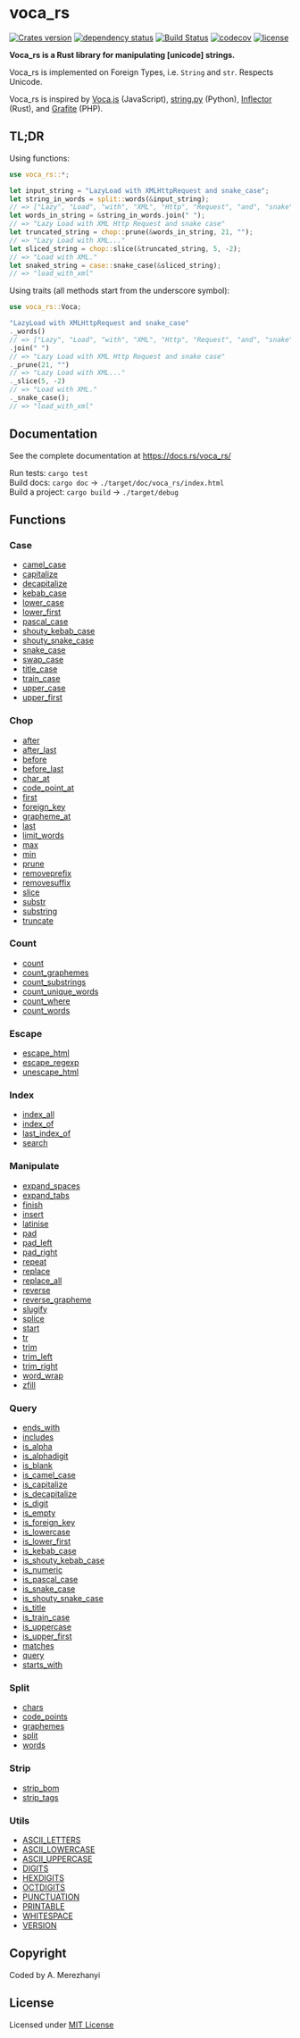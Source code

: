 # voca_rs

[![Crates version](https://img.shields.io/crates/v/voca_rs.svg)](https://crates.io/crates/voca_rs)
[![dependency status](https://deps.rs/crate/voca_rs/1.15.2/status.svg)](https://deps.rs/crate/voca_rs/1.15.2)
[![Build Status](https://app.travis-ci.com/a-merezhanyi/voca_rs.svg?branch=master)](https://app.travis-ci.com/a-merezhanyi/voca_rs)
[![codecov](https://codecov.io/gh/a-merezhanyi/voca_rs/branch/master/graph/badge.svg?token=uSEi0L8ivo)](https://codecov.io/gh/a-merezhanyi/voca_rs)
[![license](https://img.shields.io/badge/license-MIT-green.svg)](LICENSE)

**Voca_rs is a Rust library for manipulating [unicode] strings.**

Voca_rs is implemented on Foreign Types, i.e. `String` and `str`. Respects Unicode.

Voca_rs is inspired by [Voca.js](https://vocajs.com/) (JavaScript), [string.py](https://docs.python.org/3.4/library/string.html) (Python), [Inflector](https://github.com/whatisinternet/inflector) (Rust), and [Grafite](https://docs.grafite.ca/utilities/helpers/) (PHP).

## TL;DR

Using functions:

```rust
use voca_rs::*;

let input_string = "LazyLoad with XMLHttpRequest and snake_case";
let string_in_words = split::words(&input_string);
// => ["Lazy", "Load", "with", "XML", "Http", "Request", "and", "snake", "case"]
let words_in_string = &string_in_words.join(" ");
// => "Lazy Load with XML Http Request and snake case"
let truncated_string = chop::prune(&words_in_string, 21, "");
// => "Lazy Load with XML..."
let sliced_string = chop::slice(&truncated_string, 5, -2);
// => "Load with XML."
let snaked_string = case::snake_case(&sliced_string);
// => "load_with_xml"
```

Using traits (all methods start from the underscore symbol):

```rust
use voca_rs::Voca;

"LazyLoad with XMLHttpRequest and snake_case"
._words()
// => ["Lazy", "Load", "with", "XML", "Http", "Request", "and", "snake", "case"]
.join(" ")
// => "Lazy Load with XML Http Request and snake case"
._prune(21, "")
// => "Lazy Load with XML..."
._slice(5, -2)
// => "Load with XML."
._snake_case();
// => "load_with_xml"
```

## Documentation

See the complete documentation at <https://docs.rs/voca_rs/>

Run tests: `cargo test`<br>
Build docs: `cargo doc` -> `./target/doc/voca_rs/index.html` <br>
Build a project: `cargo build` -> `./target/debug`

## Functions

### Case

- [camel_case](https://docs.rs/voca_rs/*/voca_rs/case/fn.camel_case.html)
- [capitalize](https://docs.rs/voca_rs/*/voca_rs/case/fn.capitalize.html)
- [decapitalize](https://docs.rs/voca_rs/*/voca_rs/case/fn.decapitalize.html)
- [kebab_case](https://docs.rs/voca_rs/*/voca_rs/case/fn.kebab_case.html)
- [lower_case](https://docs.rs/voca_rs/*/voca_rs/case/fn.lower_case.html)
- [lower_first](https://docs.rs/voca_rs/*/voca_rs/case/fn.lower_first.html)
- [pascal_case](https://docs.rs/voca_rs/*/voca_rs/case/fn.pascal_case.html)
- [shouty_kebab_case](https://docs.rs/voca_rs/*/voca_rs/case/fn.shouty_kebab_case.html)
- [shouty_snake_case](https://docs.rs/voca_rs/*/voca_rs/case/fn.shouty_snake_case.html)
- [snake_case](https://docs.rs/voca_rs/*/voca_rs/case/fn.snake_case.html)
- [swap_case](https://docs.rs/voca_rs/*/voca_rs/case/fn.swap_case.html)
- [title_case](https://docs.rs/voca_rs/*/voca_rs/case/fn.title_case.html)
- [train_case](https://docs.rs/voca_rs/*/voca_rs/case/fn.train_case.html)
- [upper_case](https://docs.rs/voca_rs/*/voca_rs/case/fn.upper_case.html)
- [upper_first](https://docs.rs/voca_rs/*/voca_rs/case/fn.upper_first.html)

### Chop

- [after](https://docs.rs/voca_rs/*/voca_rs/chop/fn.after.html)
- [after_last](https://docs.rs/voca_rs/*/voca_rs/chop/fn.after_last.html)
- [before](https://docs.rs/voca_rs/*/voca_rs/chop/fn.before.html)
- [before_last](https://docs.rs/voca_rs/*/voca_rs/chop/fn.before_last.html)
- [char_at](https://docs.rs/voca_rs/*/voca_rs/chop/fn.char_at.html)
- [code_point_at](https://docs.rs/voca_rs/*/voca_rs/chop/fn.code_point_at.html)
- [first](https://docs.rs/voca_rs/*/voca_rs/chop/fn.first.html)
- [foreign_key](https://docs.rs/voca_rs/*/voca_rs/case/fn.foreign_key.html)
- [grapheme_at](https://docs.rs/voca_rs/*/voca_rs/chop/fn.grapheme_at.html)
- [last](https://docs.rs/voca_rs/*/voca_rs/chop/fn.last.html)
- [limit_words](https://docs.rs/voca_rs/*/voca_rs/chop/fn.limit_words.html)
- [max](https://docs.rs/voca_rs/*/voca_rs/chop/fn.max.html)
- [min](https://docs.rs/voca_rs/*/voca_rs/chop/fn.min.html)
- [prune](https://docs.rs/voca_rs/*/voca_rs/chop/fn.prune.html)
- [removeprefix](https://docs.rs/voca_rs/*/voca_rs/chop/fn.removeprefix.html)
- [removesuffix](https://docs.rs/voca_rs/*/voca_rs/chop/fn.removesuffix.html)
- [slice](https://docs.rs/voca_rs/*/voca_rs/chop/fn.slice.html)
- [substr](https://docs.rs/voca_rs/*/voca_rs/chop/fn.substr.html)
- [substring](https://docs.rs/voca_rs/*/voca_rs/chop/fn.substring.html)
- [truncate](https://docs.rs/voca_rs/*/voca_rs/chop/fn.truncate.html)

### Count

- [count](https://docs.rs/voca_rs/*/voca_rs/count/fn.count.html)
- [count_graphemes](https://docs.rs/voca_rs/*/voca_rs/count/fn.count_graphemes.html)
- [count_substrings](https://docs.rs/voca_rs/*/voca_rs/count/fn.count_substrings.html)
- [count_unique_words](https://docs.rs/voca_rs/*/voca_rs/count/fn.count_unique_words.html)
- [count_where](https://docs.rs/voca_rs/*/voca_rs/count/fn.count_where.html)
- [count_words](https://docs.rs/voca_rs/*/voca_rs/count/fn.count_words.html)

### Escape

- [escape_html](https://docs.rs/voca_rs/*/voca_rs/escape/fn.escape_html.html)
- [escape_regexp](https://docs.rs/voca_rs/*/voca_rs/escape/fn.escape_regexp.html)
- [unescape_html](https://docs.rs/voca_rs/*/voca_rs/escape/fn.unescape_html.html)

### Index

- [index_all](https://docs.rs/voca_rs/*/voca_rs/index/fn.index_all.html)
- [index_of](https://docs.rs/voca_rs/*/voca_rs/index/fn.index_of.html)
- [last_index_of](https://docs.rs/voca_rs/*/voca_rs/index/fn.last_index_of.html)
- [search](https://docs.rs/voca_rs/*/voca_rs/index/fn.search.html)

### Manipulate

- [expand_spaces](https://docs.rs/voca_rs/*/voca_rs/manipulate/fn.expand_spaces.html)
- [expand_tabs](https://docs.rs/voca_rs/*/voca_rs/manipulate/fn.expand_tabs.html)
- [finish](https://docs.rs/voca_rs/*/voca_rs/manipulate/fn.finish.html)
- [insert](https://docs.rs/voca_rs/*/voca_rs/manipulate/fn.insert.html)
- [latinise](https://docs.rs/voca_rs/*/voca_rs/manipulate/fn.latinise.html)
- [pad](https://docs.rs/voca_rs/*/voca_rs/manipulate/fn.pad.html)
- [pad_left](https://docs.rs/voca_rs/*/voca_rs/manipulate/fn.pad_left.html)
- [pad_right](https://docs.rs/voca_rs/*/voca_rs/manipulate/fn.pad_right.html)
- [repeat](https://docs.rs/voca_rs/*/voca_rs/manipulate/fn.repeat.html)
- [replace](https://docs.rs/voca_rs/*/voca_rs/manipulate/fn.replace.html)
- [replace_all](https://docs.rs/voca_rs/*/voca_rs/manipulate/fn.replace_all.html)
- [reverse](https://docs.rs/voca_rs/*/voca_rs/manipulate/fn.reverse.html)
- [reverse_grapheme](https://docs.rs/voca_rs/*/voca_rs/manipulate/fn.reverse_grapheme.html)
- [slugify](https://docs.rs/voca_rs/*/voca_rs/manipulate/fn.slugify.html)
- [splice](https://docs.rs/voca_rs/*/voca_rs/manipulate/fn.splice.html)
- [start](https://docs.rs/voca_rs/*/voca_rs/manipulate/fn.start.html)
- [tr](https://docs.rs/voca_rs/*/voca_rs/manipulate/fn.tr.html)
- [trim](https://docs.rs/voca_rs/*/voca_rs/manipulate/fn.trim.html)
- [trim_left](https://docs.rs/voca_rs/*/voca_rs/manipulate/fn.trim_left.html)
- [trim_right](https://docs.rs/voca_rs/*/voca_rs/manipulate/fn.trim_right.html)
- [word_wrap](https://docs.rs/voca_rs/*/voca_rs/manipulate/fn.word_wrap.html)
- [zfill](https://docs.rs/voca_rs/*/voca_rs/manipulate/fn.zfill.html)

### Query

- [ends_with](https://docs.rs/voca_rs/*/voca_rs/query/fn.ends_with.html)
- [includes](https://docs.rs/voca_rs/*/voca_rs/query/fn.includes.html)
- [is_alpha](https://docs.rs/voca_rs/*/voca_rs/query/fn.is_alpha.html)
- [is_alphadigit](https://docs.rs/voca_rs/*/voca_rs/query/fn.is_alphadigit.html)
- [is_blank](https://docs.rs/voca_rs/*/voca_rs/query/fn.is_blank.html)
- [is_camel_case](https://docs.rs/voca_rs/*/voca_rs/query/fn.is_camel_case.html)
- [is_capitalize](https://docs.rs/voca_rs/*/voca_rs/query/fn.is_capitalize.html)
- [is_decapitalize](https://docs.rs/voca_rs/*/voca_rs/query/fn.is_decapitalize.html)
- [is_digit](https://docs.rs/voca_rs/*/voca_rs/query/fn.is_digit.html)
- [is_empty](https://docs.rs/voca_rs/*/voca_rs/query/fn.is_empty.html)
- [is_foreign_key](https://docs.rs/voca_rs/*/voca_rs/query/fn.is_foreign_key.html)
- [is_lowercase](https://docs.rs/voca_rs/*/voca_rs/query/fn.is_lowercase.html)
- [is_lower_first](https://docs.rs/voca_rs/*/voca_rs/query/fn.is_lower_first.html)
- [is_kebab_case](https://docs.rs/voca_rs/*/voca_rs/query/fn.is_kebab_case.html)
- [is_shouty_kebab_case](https://docs.rs/voca_rs/*/voca_rs/query/fn.is_shouty_kebab_case.html)
- [is_numeric](https://docs.rs/voca_rs/*/voca_rs/query/fn.is_numeric.html)
- [is_pascal_case](https://docs.rs/voca_rs/*/voca_rs/query/fn.is_pascal_case.html)
- [is_snake_case](https://docs.rs/voca_rs/*/voca_rs/query/fn.is_snake_case.html)
- [is_shouty_snake_case](https://docs.rs/voca_rs/*/voca_rs/query/fn.is_shouty_snake_case.html)
- [is_title](https://docs.rs/voca_rs/*/voca_rs/query/fn.is_title.html)
- [is_train_case](https://docs.rs/voca_rs/*/voca_rs/query/fn.is_train_case.html)
- [is_uppercase](https://docs.rs/voca_rs/*/voca_rs/query/fn.is_uppercase.html)
- [is_upper_first](https://docs.rs/voca_rs/*/voca_rs/query/fn.is_upper_first.html)
- [matches](https://docs.rs/voca_rs/*/voca_rs/query/fn.matches.html)
- [query](https://docs.rs/voca_rs/*/voca_rs/query/fn.query.html)
- [starts_with](https://docs.rs/voca_rs/*/voca_rs/query/fn.starts_with.html)

### Split

- [chars](https://docs.rs/voca_rs/*/voca_rs/split/fn.chars.html)
- [code_points](https://docs.rs/voca_rs/*/voca_rs/split/fn.code_points.html)
- [graphemes](https://docs.rs/voca_rs/*/voca_rs/split/fn.graphemes.html)
- [split](https://docs.rs/voca_rs/*/voca_rs/split/fn.split.html)
- [words](https://docs.rs/voca_rs/*/voca_rs/split/fn.words.html)

### Strip

- [strip_bom](https://docs.rs/voca_rs/*/voca_rs/strip/fn.strip_bom.html)
- [strip_tags](https://docs.rs/voca_rs/*/voca_rs/strip/fn.strip_tags.html)

### Utils

- [ASCII_LETTERS](https://docs.rs/voca_rs/*/voca_rs/utils/constant.ASCII_LETTERS.html)
- [ASCII_LOWERCASE](https://docs.rs/voca_rs/*/voca_rs/utils/constant.ASCII_LOWERCASE.html)
- [ASCII_UPPERCASE](https://docs.rs/voca_rs/*/voca_rs/utils/constant.ASCII_UPPERCASE.html)
- [DIGITS](https://docs.rs/voca_rs/*/voca_rs/utils/constant.DIGITS.html)
- [HEXDIGITS](https://docs.rs/voca_rs/*/voca_rs/utils/constant.HEXDIGITS.html)
- [OCTDIGITS](https://docs.rs/voca_rs/*/voca_rs/utils/constant.OCTDIGITS.html)
- [PUNCTUATION](https://docs.rs/voca_rs/*/voca_rs/utils/constant.PUNCTUATION.html)
- [PRINTABLE](https://docs.rs/voca_rs/*/voca_rs/utils/constant.PRINTABLE.html)
- [WHITESPACE](https://docs.rs/voca_rs/*/voca_rs/utils/constant.WHITESPACE.html)
- [VERSION](https://docs.rs/voca_rs/*/voca_rs/utils/constant.VERSION.html)

## Copyright

Coded by A. Merezhanyi

## License

Licensed under [MIT License](LICENSE.md)
